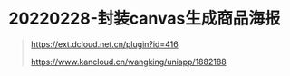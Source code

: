 # 20220228-封装canvas生成商品海报

> https://ext.dcloud.net.cn/plugin?id=416
>
> https://www.kancloud.cn/wangking/uniapp/1882188

